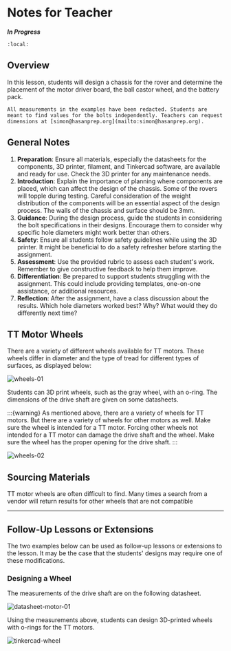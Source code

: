 # Notes for Teacher 

***In Progress***

```{contents}
:local:
```

## Overview

In this lesson, students will design a chassis for the rover and determine the placement of the motor driver board, the ball castor wheel, and the battery pack.

```{attention}
All measurements in the examples have been redacted. Students are meant to find values for the bolts independently. Teachers can request dimensions at [simon@hasanprep.org](mailto:simon@hasanprep.org). 
```

## General Notes

1. **Preparation**: Ensure all materials, especially the datasheets for the components, 3D printer, filament, and Tinkercad software, are available and ready for use. Check the 3D printer for any maintenance needs. 
2. **Introduction**: Explain the importance of planning where components are placed, which can affect the design of the chassis. Some of the rovers will topple during testing. Careful consideration of the weight distribution of the components will be an essential aspect of the design process. The walls of the chassis and surface should be 3mm.
3. **Guidance**: During the design process, guide the students in considering the bolt specifications in their designs. Encourage them to consider why specific hole diameters might work better than others. 
4. **Safety**: Ensure all students follow safety guidelines while using the 3D printer. It might be beneficial to do a safety refresher before starting the assignment. 
5. **Assessment**: Use the provided rubric to assess each student's work. Remember to give constructive feedback to help them improve. 
6. **Differentiation**: Be prepared to support students struggling with the assignment. This could include providing templates, one-on-one assistance, or additional resources. 
7. **Reflection**: After the assignment, have a class discussion about the results. Which hole diameters worked best? Why? What would they do differently next time? 

## TT Motor Wheels

There are a variety of different wheels available for TT motors. These wheels differ in diameter and the type of tread for different types of surfaces, as displayed below:

![wheels-01](assets/wheels-01.png)

Students can 3D print wheels, such as the gray wheel, with an o-ring. The dimensions of the drive shaft are given on some datasheets.

:::{warning}
As mentioned above, there are a variety of wheels for TT motors. But there are a variety of wheels for other motors as well. Make sure the wheel is intended for a TT motor. Forcing other wheels not intended for a TT motor can damage the drive shaft and the wheel. Make sure the wheel has the proper opening for the drive shaft.
:::

![wheels-02](assets/wheels-02.png)





## Sourcing Materials

TT motor wheels are often difficult to find. Many times a search from a vendor will return results for other wheels that are not compatible 

---

## Follow-Up Lessons or Extensions

The two examples below can be used as follow-up lessons or extensions to the lesson. It may be the case that the students' designs may require one of these modifications.

### Designing a Wheel

The measurements of the drive shaft are on the following datasheet.

![datasheet-motor-01](assets/datasheet-motor-01.jpg)

Using the measurements above, students can design 3D-printed wheels with o-rings for the TT motors.

![tinkercad-wheel](assets/tinkercad-wheel.jpg)
